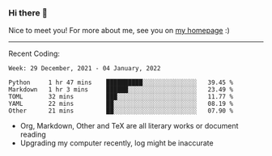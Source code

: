 ### Hi there 👋

Nice to meet you! For more about me, see you on [my homepage](https://jiayipan.me) :)

---

Recent Coding:
<!--START_SECTION:waka-->
```text
Week: 29 December, 2021 - 04 January, 2022

Python     1 hr 47 mins    ██████████░░░░░░░░░░░░░░░   39.45 % 
Markdown   1 hr 3 mins     ██████░░░░░░░░░░░░░░░░░░░   23.49 % 
TOML       32 mins         ███░░░░░░░░░░░░░░░░░░░░░░   11.77 % 
YAML       22 mins         ██░░░░░░░░░░░░░░░░░░░░░░░   08.19 % 
Other      21 mins         ██░░░░░░░░░░░░░░░░░░░░░░░   07.90 % 
```
<!--END_SECTION:waka-->
- Org, Markdown, Other and TeX are all literary works or document reading
- Upgrading my computer recently, log might be inaccurate
